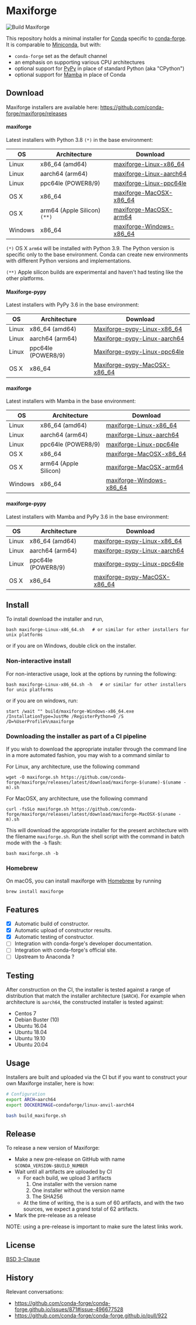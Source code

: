 # Maxiforge
![Build Maxiforge](https://github.com/conda-forge/maxiforge/workflows/Build%20maxiforge/badge.svg)

This repository holds a minimal installer for [Conda](https://conda.io/) specific to [conda-forge](https://conda-forge.org/). It is comparable to [Miniconda](https://docs.conda.io/en/latest/miniconda.html), but with:

* `conda-forge` set as the default channel
* an emphasis on supporting various CPU architectures
* optional support for [PyPy](https://www.pypy.org/) in place of standard Python (aka "CPython")
* optional support for [Mamba](https://github.com/mamba-org/mamba) in place of Conda

## Download

Maxiforge installers are available here: https://github.com/conda-forge/maxiforge/releases

#### maxiforge

Latest installers with Python 3.8 `(*)` in the base environment:

| OS      | Architecture          | Download  |
| --------|-----------------------|-----------|
| Linux   | x86_64 (amd64)        | [maxiforge-Linux-x86_64](https://github.com/conda-forge/maxiforge/releases/latest/download/maxiforge-Linux-x86_64.sh) |
| Linux   | aarch64 (arm64)       | [maxiforge-Linux-aarch64](https://github.com/conda-forge/maxiforge/releases/latest/download/maxiforge-Linux-aarch64.sh) |
| Linux   | ppc64le (POWER8/9)    | [maxiforge-Linux-ppc64le](https://github.com/conda-forge/maxiforge/releases/latest/download/maxiforge-Linux-ppc64le.sh) |
| OS X    | x86_64                | [maxiforge-MacOSX-x86_64](https://github.com/conda-forge/maxiforge/releases/latest/download/maxiforge-MacOSX-x86_64.sh) |
| OS X    | arm64 (Apple Silicon) `(**)` | [maxiforge-MacOSX-arm64](https://github.com/conda-forge/maxiforge/releases/latest/download/maxiforge-MacOSX-arm64.sh) |
| Windows | x86_64                | [maxiforge-Windows-x86_64](https://github.com/conda-forge/maxiforge/releases/latest/download/maxiforge-Windows-x86_64.exe) |

`(*)` OS X `arm64` will be installed with Python 3.9.
The Python version is specific only to the base environment. Conda can create new environments with different Python versions and implementations.

`(**)` Apple silicon builds are experimental and haven't had testing like the other platforms.

#### Maxiforge-pypy

Latest installers with PyPy 3.6 in the base environment:

| OS      | Architecture          | Download  |
| --------|-----------------------|-----------|
| Linux   | x86_64 (amd64)        | [Maxiforge-pypy-Linux-x86_64](https://github.com/conda-forge/maxiforge/releases/latest/download/Maxiforge-pypy-Linux-x86_64.sh) |
| Linux   | aarch64 (arm64)       | [Maxiforge-pypy-Linux-aarch64](https://github.com/conda-forge/maxiforge/releases/latest/download/Maxiforge-pypy-Linux-aarch64.sh) |
| Linux   | ppc64le (POWER8/9)    | [Maxiforge-pypy-Linux-ppc64le](https://github.com/conda-forge/maxiforge/releases/latest/download/Maxiforge-pypy-Linux-ppc64le.sh) |
| OS X    | x86_64                | [Maxiforge-pypy-MacOSX-x86_64](https://github.com/conda-forge/maxiforge/releases/latest/download/Maxiforge-pypy-MacOSX-x86_64.sh) |

#### maxiforge

Latest installers with Mamba in the base environment:


| OS      | Architecture          | Download  |
| --------|-----------------------|-----------|
| Linux   | x86_64 (amd64)        | [maxiforge-Linux-x86_64](https://github.com/conda-forge/maxiforge/releases/latest/download/maxiforge-Linux-x86_64.sh) |
| Linux   | aarch64 (arm64)       | [maxiforge-Linux-aarch64](https://github.com/conda-forge/maxiforge/releases/latest/download/maxiforge-Linux-aarch64.sh) |
| Linux   | ppc64le (POWER8/9)    | [maxiforge-Linux-ppc64le](https://github.com/conda-forge/maxiforge/releases/latest/download/maxiforge-Linux-ppc64le.sh) |
| OS X    | x86_64                | [maxiforge-MacOSX-x86_64](https://github.com/conda-forge/maxiforge/releases/latest/download/maxiforge-MacOSX-x86_64.sh) |
| OS X    | arm64 (Apple Silicon) | [maxiforge-MacOSX-arm64](https://github.com/conda-forge/maxiforge/releases/latest/download/maxiforge-MacOSX-arm64.sh) |
| Windows | x86_64                | [maxiforge-Windows-x86_64](https://github.com/conda-forge/maxiforge/releases/latest/download/maxiforge-Windows-x86_64.exe) |

#### maxiforge-pypy

Latest installers with Mamba and PyPy 3.6 in the base environment:

| OS      | Architecture          | Download  |
| --------|-----------------------|-----------|
| Linux   | x86_64 (amd64)        | [maxiforge-pypy-Linux-x86_64](https://github.com/conda-forge/maxiforge/releases/latest/download/maxiforge-pypy-Linux-x86_64.sh) |
| Linux   | aarch64 (arm64)       | [maxiforge-pypy-Linux-aarch64](https://github.com/conda-forge/maxiforge/releases/latest/download/maxiforge-pypy-Linux-aarch64.sh) |
| Linux   | ppc64le (POWER8/9)    | [maxiforge-pypy-Linux-ppc64le](https://github.com/conda-forge/maxiforge/releases/latest/download/maxiforge-pypy-Linux-ppc64le.sh) |
| OS X    | x86_64                | [maxiforge-pypy-MacOSX-x86_64](https://github.com/conda-forge/maxiforge/releases/latest/download/maxiforge-pypy-MacOSX-x86_64.sh) |

## Install

To install download the installer and run,

    bash maxiforge-Linux-x86_64.sh   # or similar for other installers for unix platforms

or if you are on Windows, double click on the installer.

### Non-interactive install

For non-interactive usage, look at the options by running the following:

    bash maxiforge-Linux-x86_64.sh -h   # or similar for other installers for unix platforms

or if you are on windows, run:

    start /wait "" build/maxiforge-Windows-x86_64.exe /InstallationType=JustMe /RegisterPython=0 /S /D=%UserProfile%\maxiforge

### Downloading the installer as part of a CI pipeline

If you wish to download the appropriate installer through the command line in a
more automated fashion, you may wish to a command similar to

For Linux, any architecture, use the following command

    wget -O maxiforge.sh https://github.com/conda-forge/maxiforge/releases/latest/download/maxiforge-$(uname)-$(uname -m).sh

For MacOSX, any architecture, use the following command

    curl -fsSLo maxiforge.sh https://github.com/conda-forge/maxiforge/releases/latest/download/maxiforge-MacOSX-$(uname -m).sh

This will download the appropriate installer for the present architecture with
the filename ``maxiforge.sh``. Run the shell script with the command in batch
mode with the `-b` flash:

    bash maxiforge.sh -b

### Homebrew

On macOS, you can install maxiforge with [Homebrew](https://brew.sh/) by running

    brew install maxiforge

## Features

- [X] Automatic build of constructor.
- [X] Automatic upload of constructor results.
- [X] Automatic testing of constructor.
- [ ] Integration with conda-forge's developer documentation.
- [ ] Integration with conda-forge's official site.
- [ ] Upstream to Anaconda ?

## Testing

After construction on the CI, the installer is tested against a range of distribution that match the installer architecture (`$ARCH`). For example when architecture is `aarch64`, the constructed installer is tested against:

- Centos 7
- Debian Buster (10)
- Ubuntu 16.04
- Ubuntu 18.04
- Ubuntu 19.10
- Ubuntu 20.04

## Usage

Installers are built and uploaded via the CI but if you want to construct your own Maxiforge installer, here is how:

```bash
# Configuration
export ARCH=aarch64
export DOCKERIMAGE=condaforge/linux-anvil-aarch64

bash build_maxiforge.sh
```

## Release

To release a new version of Maxiforge:

- Make a new pre-release on GitHub with name `$CONDA_VERSION-$BUILD_NUMBER`
- Wait until all artifacts are uploaded by CI
  - For each build, we upload 3 artifacts
    1. One installer with the version name
    2. One installer without the version name
    3. The SHA256
  - At the time of writing, the is a sum of 60 artifacts, and with the two sources, we expect a grand total of 62 artifacts.
- Mark the pre-release as a release

NOTE: using a pre-release is important to make sure the latest links work.

## License

[BSD 3-Clause](./LICENSE)

## History

Relevant conversations:

- https://github.com/conda-forge/conda-forge.github.io/issues/871#issue-496677528
- https://github.com/conda-forge/conda-forge.github.io/pull/922
